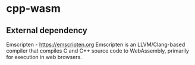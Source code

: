 # cpp-wasm

## External dependency

Emscripten - https://emscripten.org
Emscripten is an LLVM/Clang-based compiler that compiles C and C++ source code to WebAssembly, primarily for execution in web browsers.